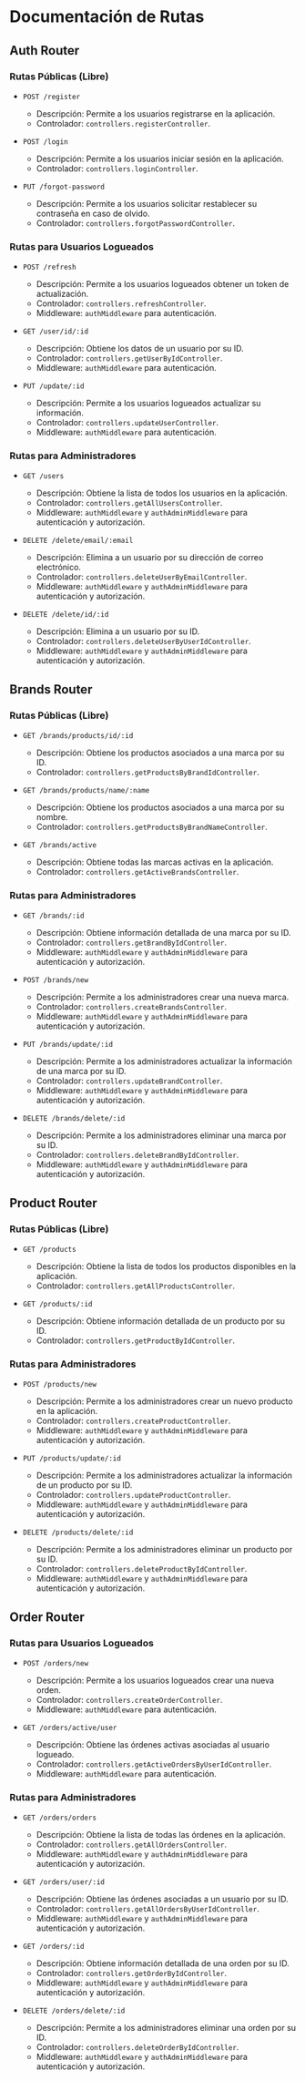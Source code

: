 # Documentación de Rutas 

## Auth Router
### Rutas Públicas (Libre)

- `POST /register`
  - Descripción: Permite a los usuarios registrarse en la aplicación.
  - Controlador: `controllers.registerController`.

- `POST /login`
  - Descripción: Permite a los usuarios iniciar sesión en la aplicación.
  - Controlador: `controllers.loginController`.

- `PUT /forgot-password`
  - Descripción: Permite a los usuarios solicitar restablecer su contraseña en caso de olvido.
  - Controlador: `controllers.forgotPasswordController`.

### Rutas para Usuarios Logueados

- `POST /refresh`
  - Descripción: Permite a los usuarios logueados obtener un token de actualización.
  - Controlador: `controllers.refreshController`.
  - Middleware: `authMiddleware` para autenticación.

- `GET /user/id/:id`
  - Descripción: Obtiene los datos de un usuario por su ID.
  - Controlador: `controllers.getUserByIdController`.
  - Middleware: `authMiddleware` para autenticación.

- `PUT /update/:id`
  - Descripción: Permite a los usuarios logueados actualizar su información.
  - Controlador: `controllers.updateUserController`.
  - Middleware: `authMiddleware` para autenticación.

### Rutas para Administradores

- `GET /users`
  - Descripción: Obtiene la lista de todos los usuarios en la aplicación.
  - Controlador: `controllers.getAllUsersController`.
  - Middleware: `authMiddleware` y `authAdminMiddleware` para autenticación y autorización.

- `DELETE /delete/email/:email`
  - Descripción: Elimina a un usuario por su dirección de correo electrónico.
  - Controlador: `controllers.deleteUserByEmailController`.
  - Middleware: `authMiddleware` y `authAdminMiddleware` para autenticación y autorización.

- `DELETE /delete/id/:id`
  - Descripción: Elimina a un usuario por su ID.
  - Controlador: `controllers.deleteUserByUserIdController`.
  - Middleware: `authMiddleware` y `authAdminMiddleware` para autenticación y autorización.
 
## Brands Router
### Rutas Públicas (Libre)

- `GET /brands/products/id/:id`
  - Descripción: Obtiene los productos asociados a una marca por su ID.
  - Controlador: `controllers.getProductsByBrandIdController`.

- `GET /brands/products/name/:name`
  - Descripción: Obtiene los productos asociados a una marca por su nombre.
  - Controlador: `controllers.getProductsByBrandNameController`.

- `GET /brands/active`
  - Descripción: Obtiene todas las marcas activas en la aplicación.
  - Controlador: `controllers.getActiveBrandsController`.

### Rutas para Administradores

- `GET /brands/:id`
  - Descripción: Obtiene información detallada de una marca por su ID.
  - Controlador: `controllers.getBrandByIdController`.
  - Middleware: `authMiddleware` y `authAdminMiddleware` para autenticación y autorización.

- `POST /brands/new`
  - Descripción: Permite a los administradores crear una nueva marca.
  - Controlador: `controllers.createBrandsController`.
  - Middleware: `authMiddleware` y `authAdminMiddleware` para autenticación y autorización.

- `PUT /brands/update/:id`
  - Descripción: Permite a los administradores actualizar la información de una marca por su ID.
  - Controlador: `controllers.updateBrandController`.
  - Middleware: `authMiddleware` y `authAdminMiddleware` para autenticación y autorización.

- `DELETE /brands/delete/:id`
  - Descripción: Permite a los administradores eliminar una marca por su ID.
  - Controlador: `controllers.deleteBrandByIdController`.
  - Middleware: `authMiddleware` y `authAdminMiddleware` para autenticación y autorización.

## Product Router
### Rutas Públicas (Libre)

- `GET /products`
  - Descripción: Obtiene la lista de todos los productos disponibles en la aplicación.
  - Controlador: `controllers.getAllProductsController`.

- `GET /products/:id`
  - Descripción: Obtiene información detallada de un producto por su ID.
  - Controlador: `controllers.getProductByIdController`.

### Rutas para Administradores

- `POST /products/new`
  - Descripción: Permite a los administradores crear un nuevo producto en la aplicación.
  - Controlador: `controllers.createProductController`.
  - Middleware: `authMiddleware` y `authAdminMiddleware` para autenticación y autorización.

- `PUT /products/update/:id`
  - Descripción: Permite a los administradores actualizar la información de un producto por su ID.
  - Controlador: `controllers.updateProductController`.
  - Middleware: `authMiddleware` y `authAdminMiddleware` para autenticación y autorización.

- `DELETE /products/delete/:id`
  - Descripción: Permite a los administradores eliminar un producto por su ID.
  - Controlador: `controllers.deleteProductByIdController`.
  - Middleware: `authMiddleware` y `authAdminMiddleware` para autenticación y autorización.

## Order Router
### Rutas para Usuarios Logueados

- `POST /orders/new`
  - Descripción: Permite a los usuarios logueados crear una nueva orden.
  - Controlador: `controllers.createOrderController`.
  - Middleware: `authMiddleware` para autenticación.

- `GET /orders/active/user`
  - Descripción: Obtiene las órdenes activas asociadas al usuario logueado.
  - Controlador: `controllers.getActiveOrdersByUserIdController`.
  - Middleware: `authMiddleware` para autenticación.

### Rutas para Administradores

- `GET /orders/orders`
  - Descripción: Obtiene la lista de todas las órdenes en la aplicación.
  - Controlador: `controllers.getAllOrdersController`.
  - Middleware: `authMiddleware` y `authAdminMiddleware` para autenticación y autorización.

- `GET /orders/user/:id`
  - Descripción: Obtiene las órdenes asociadas a un usuario por su ID.
  - Controlador: `controllers.getAllOrdersByUserIdController`.
  - Middleware: `authMiddleware` y `authAdminMiddleware` para autenticación y autorización.

- `GET /orders/:id`
  - Descripción: Obtiene información detallada de una orden por su ID.
  - Controlador: `controllers.getOrderByIdController`.
  - Middleware: `authMiddleware` y `authAdminMiddleware` para autenticación y autorización.

- `DELETE /orders/delete/:id`
  - Descripción: Permite a los administradores eliminar una orden por su ID.
  - Controlador: `controllers.deleteOrderByIdController`.
  - Middleware: `authMiddleware` y `authAdminMiddleware` para autenticación y autorización.




